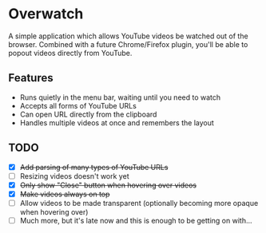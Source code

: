 # Overwatch

A simple application which allows YouTube videos be watched out of the browser. Combined with a future Chrome/Firefox plugin, you'll be able to popout videos directly from YouTube.

## Features

- Runs quietly in the menu bar, waiting until you need to watch
- Accepts all forms of YouTube URLs
- Can open URL directly from the clipboard
- Handles multiple videos at once and remembers the layout

## TODO

- [x] ~~Add parsing of many types of YouTube URLs~~
- [ ] Resizing videos doesn't work yet
- [x] ~~Only show "Close" button when hovering over videos~~
- [x] ~~Make videos always on top~~
- [ ] Allow videos to be made transparent (optionally becoming more opaque when hovering over)
- [ ] Much more, but it's late now and this is enough to be getting on with...
